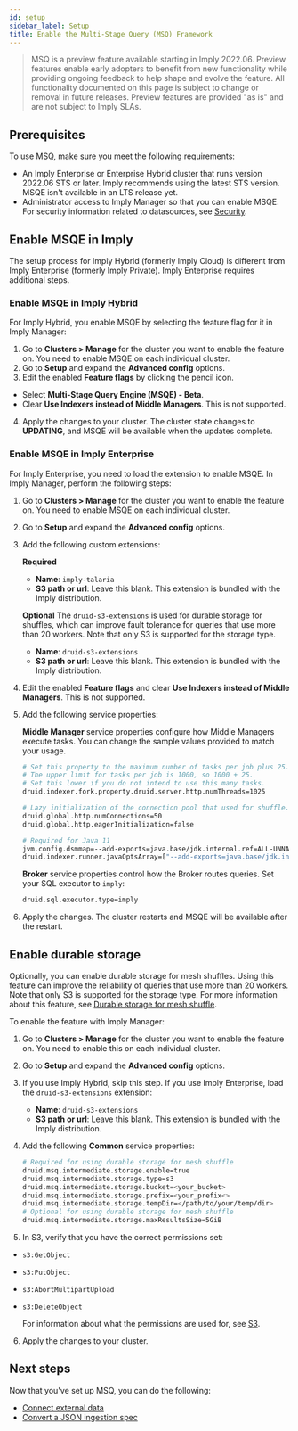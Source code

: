 ```yaml
---
id: setup
sidebar_label: Setup
title: Enable the Multi-Stage Query (MSQ) Framework
---
```


> MSQ is a preview feature available starting in Imply 2022.06. Preview features enable early adopters to benefit from new functionality while providing ongoing feedback to help shape and evolve the feature. All functionality documented on this page is subject to change or removal in future releases. Preview features are provided "as is" and are not subject to Imply SLAs.

## Prerequisites

To use MSQ, make sure you meet the following requirements:

- An Imply Enterprise or Enterprise Hybrid cluster that runs version 2022.06 STS or later. Imply recommends using the latest STS version. MSQE isn't available in an LTS release yet. 
- Administrator access to Imply Manager so that you can enable MSQE. For security information related to datasources, see [Security](./msq-security.md).


## Enable MSQE in Imply

The setup process for Imply Hybrid (formerly Imply Cloud) is different from Imply Enterprise (formerly Imply Private). Imply Enterprise requires additional steps.

### Enable MSQE in Imply Hybrid

For Imply Hybrid, you enable MSQE by selecting the feature flag for it in Imply Manager: 

1. Go to **Clusters > Manage** for the cluster you want to enable the feature on. You need to enable MSQE on each individual cluster.
2. Go to **Setup** and expand the **Advanced config** options.
3. Edit the enabled **Feature flags** by clicking the pencil icon.
  - Select **Multi-Stage Query Engine (MSQE) - Beta**.
  - Clear **Use Indexers instead of Middle Managers**. This is not supported.
4. Apply the changes to your cluster. The cluster state changes to **UPDATING**, and MSQE will be available when the updates complete.

### Enable MSQE in Imply Enterprise

For Imply Enterprise, you need to load the extension to enable MSQE. In Imply Manager, perform the following steps:

1. Go to **Clusters > Manage** for the cluster you want to enable the feature on. You need to enable MSQE on each individual cluster.
2. Go to **Setup** and expand the **Advanced config** options.
3. Add the following custom extensions:

   **Required**
   - **Name**: `imply-talaria`
   - **S3 path or url**: Leave this blank. This extension is bundled with the Imply distribution.

   **Optional**
   The `druid-s3-extensions` is used for durable storage for shuffles, which can improve fault tolerance for queries that use more than 20 workers. Note that only S3 is supported for the storage type.
   - **Name**: `druid-s3-extensions`
   - **S3 path or url**: Leave this blank. This extension is bundled with the Imply distribution.

4. Edit the enabled **Feature flags** and clear **Use Indexers instead of Middle Managers**. This is not supported.

5. Add the following service properties:
   
   **Middle Manager** service properties configure how Middle Managers execute tasks. You can change the sample values provided to match your usage.

   ```bash
   # Set this property to the maximum number of tasks per job plus 25.
   # The upper limit for tasks per job is 1000, so 1000 + 25.
   # Set this lower if you do not intend to use this many tasks.
   druid.indexer.fork.property.druid.server.http.numThreads=1025
   
   # Lazy initialization of the connection pool that used for shuffle.
   druid.global.http.numConnections=50
   druid.global.http.eagerInitialization=false
   
   # Required for Java 11
   jvm.config.dsmmap=--add-exports=java.base/jdk.internal.ref=ALL-UNNAMED
   druid.indexer.runner.javaOptsArray=["--add-exports=java.base/jdk.internal.ref=ALL-UNNAMED"]
   ```

   **Broker** service properties control how the Broker routes queries. Set your SQL executor to `imply`:

   ```bash
   druid.sql.executor.type=imply
   ```

6. Apply the changes. The cluster restarts and MSQE will be available after the restart.

## Enable durable storage

Optionally, you can enable durable storage for mesh shuffles. Using this feature can improve the reliability of queries that use more than 20 workers. Note that only S3 is supported for the storage type. For more information about this feature, see [Durable storage for mesh shuffle](./msq-advanced-configs.md#durable-storage-for-mesh-shuffle).

To enable the feature with Imply Manager:

1. Go to **Clusters > Manage** for the cluster you want to enable the feature on. You need to enable this on each individual cluster.
2. Go to **Setup** and expand the **Advanced config** options.
3. If you use Imply Hybrid, skip this step. If you use Imply Enterprise, load the `druid-s3-extensions` extension:
   - **Name**: `druid-s3-extensions` 
   - **S3 path or url**: Leave this blank. This extension is bundled with the Imply distribution.
4. Add the following **Common** service properties: 
     
   ```bash
   # Required for using durable storage for mesh shuffle
   druid.msq.intermediate.storage.enable=true
   druid.msq.intermediate.storage.type=s3
   druid.msq.intermediate.storage.bucket=<your_bucket>
   druid.msq.intermediate.storage.prefix=<your_prefix<>
   druid.msq.intermediate.storage.tempDir=</path/to/your/temp/dir>
   # Optional for using durable storage for mesh shuffle
   druid.msq.intermediate.storage.maxResultsSize=5GiB
   ```
5. In S3, verify that you have the correct permissions set:
   
- `s3:GetObject`
- `s3:PutObject`
- `s3:AbortMultipartUpload`
- `s3:DeleteObject`

   For information about what the permissions are used for, see [S3](./msq-security.md#s3).

6. Apply the changes to your cluster.

## Next steps

Now that you've set up MSQ, you can do the following:

- [Connect external data](./msq-tutorial-connect-external-data.md)
- [Convert a JSON ingestion spec](./msq-tutorial-convert-ingest-spec.md)
